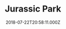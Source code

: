 ---
title: "Jurassic Park"
year: 1993
date: 2018-07-22T20:58:11.000Z
permalink: /almanac/movies/2018-07-22-jurassic-park/index.html
rating: 3
---
